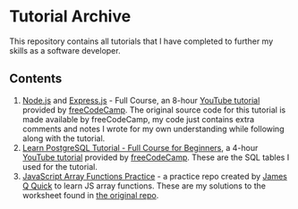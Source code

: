 # Tutorial Archive
This repository contains all tutorials that I have completed to further my skills as a software developer. 
## Contents
1. [Node.js](https://github.com/rtasalem/tutorial-archive/tree/main/freeCodeCamp-nodejs-tutorial) and [Express.js](https://github.com/rtasalem/tutorial-archive/tree/main/freecodecamp-express-tutorial) - Full Course, an 8-hour [YouTube tutorial](https://youtu.be/Oe421EPjeBE?si=Vm3B6BOYkkxuUst8) provided by [freeCodeCamp](https://www.freecodecamp.org/). The original source code for this tutorial is made available by freeCodeCamp, my code just contains extra comments and notes I wrote for my own understanding while following along with the tutorial.
2.  [Learn PostgreSQL Tutorial - Full Course for Beginners](https://github.com/rtasalem/tutorial-archive/tree/main/freecodecamp-postgresql-tutorial), a 4-hour [YouTube tutorial](https://youtu.be/qw--VYLpxG4) provided by [freeCodeCamp](https://www.freecodecamp.org/). These are the SQL tables I used for the tutorial.
3.  [JavaScript Array Functions Practice](https://github.com/rtasalem/tutorial-archive/tree/main/javascript-array-functions-practice) - a practice repo created by [James Q Quick](https://github.com/jamesqquick) to learn JS array functions. These are my solutions to the worksheet found in [the original repo](https://github.com/jamesqquick/javascript-array-functions-practice).
